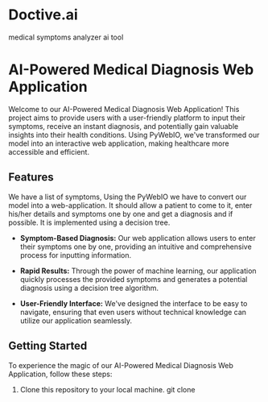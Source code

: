 # Doctive.ai
medical symptoms analyzer ai tool 

# AI-Powered Medical Diagnosis Web Application

Welcome to our AI-Powered Medical Diagnosis Web Application! This project aims to provide users with a user-friendly platform to input their symptoms, receive an instant diagnosis, and potentially gain valuable insights into their health conditions. Using PyWebIO, we've transformed our model into an interactive web application, making healthcare more accessible and efficient.

## Features

We have a list of symptoms, Using the PyWebIO we have to convert our model into a web-application. It should allow a patient to come to it, enter his/her details and symptoms one by one and get a diagnosis and if possible. It is implemented using a decision tree.

- **Symptom-Based Diagnosis:** Our web application allows users to enter their symptoms one by one, providing an intuitive and comprehensive process for inputting information.

- **Rapid Results:** Through the power of machine learning, our application quickly processes the provided symptoms and generates a potential diagnosis using a decision tree algorithm.

- **User-Friendly Interface:** We've designed the interface to be easy to navigate, ensuring that even users without technical knowledge can utilize our application seamlessly.

## Getting Started

To experience the magic of our AI-Powered Medical Diagnosis Web Application, follow these steps:

1. Clone this repository to your local machine.
   git clone 
